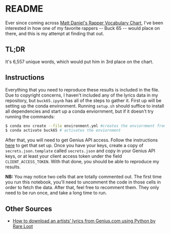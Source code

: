 # README
Ever since coming across [Matt Daniel's Rapper Vocabulary Chart](https://pudding.cool/projects/vocabulary/index.html), I've been interested in how one of my favorite rappers -- Buck 65 -- would place on there, and this is my attempt at finding that out.

## TL;DR
It's 6,557 unique words, which would put him in 3rd place on the chart.

## Instructions
Everything that you need to reproduce these results is included in the file. Due to copyright concerns, I haven't included any of the lyrics data in my repository, but `buck65.ipynb` has all of the steps to gather it.
First up will be setting up the conda environment. Running `setup.sh` should suffice to install all dependencies and start up a conda enviornment, but if it doesn't try running the commands:
```sh
$ conda env create --file environment.yml #creates the enviornment from the YAML file
$ conda activate buck65 # activates the enviornment
```

After that, you will need to get Genius API access. Follow the instructions [here](https://docs.genius.com/) to get that set up. Once you have your keys, create a copy of `secrets.json.template` called `secrets.json` and copy in your Genius API keys, or at least your client access token under the field `CLIENT_ACCESS_TOKEN`. With that done, you should be able to reproduce my results. 

**NB:** You may notice two cells that are totally commented out. The first time you run this notebook, you'll need to uncomment the code in those cells in order to fetch the data. After that, feel free to recomment them. They only need to be run once, and take a long time to run.

## Other Sources
- [How to download an artists’ lyrics from Genius.com using Python by Rare Loot](https://rareloot.medium.com/how-to-download-an-artists-lyrics-from-genius-com-using-python-984d298951c6)